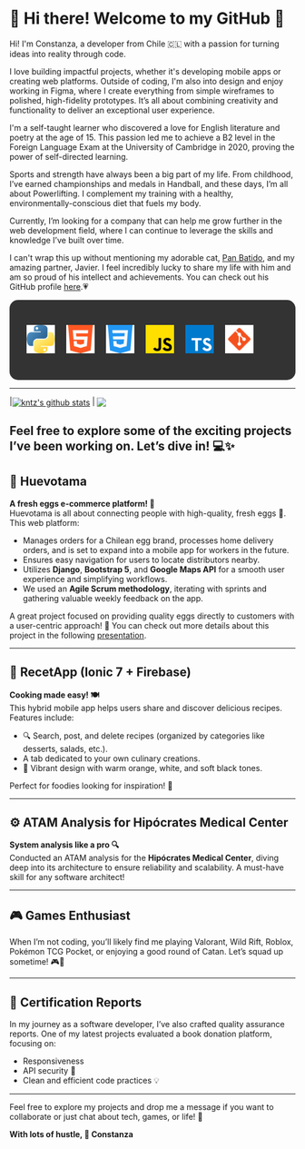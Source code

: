 # 🌸 Hi there! Welcome to my GitHub 🌸  

Hi! I'm Constanza, a developer from Chile 🇨🇱 with a passion for turning ideas into reality through code.

I love building impactful projects, whether it's developing mobile apps or creating web platforms. Outside of coding, I'm also into design and enjoy working in Figma, where I create everything from simple wireframes to polished, high-fidelity prototypes. It’s all about combining creativity and functionality to deliver an exceptional user experience. 

I'm a self-taught learner who discovered a love for English literature and poetry at the age of 15. This passion led me to achieve a B2 level in the Foreign Language Exam at the University of Cambridge in 2020, proving the power of self-directed learning.

Sports and strength have always been a big part of my life. From childhood, I’ve earned championships and medals in Handball, and these days, I’m all about Powerlifting. I complement my training with a healthy, environmentally-conscious diet that fuels my body.

Currently, I’m looking for a company that can help me grow further in the web development field, where I can continue to leverage the skills and knowledge I’ve built over time.

I can't wrap this up without mentioning my adorable cat, [Pan Batido](https://www.youtube.com/watch?v=dQw4w9WgXcQ), and my amazing partner, Javier. I feel incredibly lucky to share my life with him and am so proud of his intellect and achievements. You can check out his GitHub profile 
[here](https://github.com/javicortesc).💗

<div style="background-color: #333; color: white; padding: 30px; border-radius: 15px; text-aling: center;">
  <p dir="auto" style="display: flex; gap: 20px;">
     <code><a target="_blank" rel="noopener noreferrer" href="https://github.com/analiarojas2900/imagenes/blob/main/python.png"><img height="50" src="https://github.com/analiarojas2900/imagenes/blob/main/python.png" alt="python" style="max-width: 100%; background-color:whithe;"></a></code>
    <code><a target="_blank" rel="noopener noreferrer" href="https://github.com/analiarojas2900/imagenes/blob/main/html-5.png"><img height="50"  src="https://github.com/analiarojas2900/imagenes/blob/main/html-5.png" alt="HTML" style="max-width: 100%;"></a></code>
     <code><a target="_blank" rel="noopener noreferrer" href="https://github.com/analiarojas2900/imagenes/blob/main/css-3.png"><img height="50" src="https://github.com/analiarojas2900/imagenes/blob/main/css-3.png" alt="CSS" style="max-width: 100%;"></a></code>
     <code><a target="_blank" rel="noopener noreferrer" href="https://github.com/analiarojas2900/imagenes/blob/main/js.png"><img height="50" src="https://github.com/analiarojas2900/imagenes/blob/main/js.png" alt="JS" style="max-width: 100%;"></a></code>
      <code><a target="_blank" rel="noopener noreferrer" href="https://raw.githubusercontent.com/github/explore/master/topics/typescript/typescript.png"><img height="50" src="https://raw.githubusercontent.com/github/explore/master/topics/typescript/typescript.png" alt="typescript" style="max-width: 100%;"></a></code>
     <code><a target="_blank" rel="noopener noreferrer" href="https://github.com/analiarojas2900/imagenes/blob/main/icons8-git-48.png"><img height="50" src="https://github.com/analiarojas2900/imagenes/blob/main/icons8-git-48.png" alt="git" style="max-width: 100%;"></a></code>  
  </p> 
</div>

---
 |<a href="https://github.com/rashidul738/github-readme-stats"><img align="center" src="https://github-readme-stats.vercel.app/api?username=maricons&show_icons=true&count_private=true&theme=react&hide_border=true&bg_color=0D1117" alt="kntz's github stats" /></a> | <a href="https://github.com/rashidul738/github-readme-stats"><img align="center" src="https://github-readme-stats.vercel.app/api/top-langs/?username=maricons&langs_count=8&count_private=true&layout=compact&theme=react&hide_border=true&bg_color=0D1117" /></a>

Feel free to explore some of the exciting projects I’ve been working on. Let’s dive in! 💻✨
---

## 🥚 Huevotama  
**A fresh eggs e-commerce platform! 🥚**  
Huevotama is all about connecting people with high-quality, fresh eggs 🐓. This web platform:  
- Manages orders for a Chilean egg brand, processes home delivery orders, and is set to expand into a mobile app for workers in the future.  
- Ensures easy navigation for users to locate distributors nearby.  
- Utilizes **Django**, **Bootstrap 5**, and **Google Maps API** for a smooth user experience and simplifying workflows.  
- We used an **Agile Scrum methodology**, iterating with sprints and gathering valuable weekly feedback on the app.  

A great project focused on providing quality eggs directly to customers with a user-centric approach! 🚀
You can check out more details about this project in the following [presentation](https://www.canva.com/design/DAGYRqk2yCg/Yhkr7NIUZP_xK0iulD-5DA/edit?utm_content=DAGYRqk2yCg&utm_campaign=designshare&utm_medium=link2&utm_source=sharebutton). 


---

## 🍳 RecetApp (Ionic 7 + Firebase)  
**Cooking made easy! 🍽️**  
This hybrid mobile app helps users share and discover delicious recipes. Features include:  
- 🔍 Search, post, and delete recipes (organized by categories like desserts, salads, etc.).  
- A tab dedicated to your own culinary creations.  
- 🌈 Vibrant design with warm orange, white, and soft black tones.  

Perfect for foodies looking for inspiration! 🌟  

---

## ⚙️ ATAM Analysis for Hipócrates Medical Center  
**System analysis like a pro 🔍**  
Conducted an ATAM analysis for the **Hipócrates Medical Center**, diving deep into its architecture to ensure reliability and scalability. A must-have skill for any software architect!  

---

## 🎮 Games Enthusiast
When I’m not coding, you’ll likely find me playing Valorant, Wild Rift, Roblox, Pokémon TCG Pocket, or enjoying a good round of Catan. Let’s squad up sometime! 🎮🖤  

---

## 💼 Certification Reports  
In my journey as a software developer, I’ve also crafted quality assurance reports. One of my latest projects evaluated a book donation platform, focusing on:  
- Responsiveness   
- API security 🔐  
- Clean and efficient code practices 💡  

---

Feel free to explore my projects and drop me a message if you want to collaborate or just chat about tech, games, or life! 🌟  

**With lots of hustle, 💖 Constanza**  
